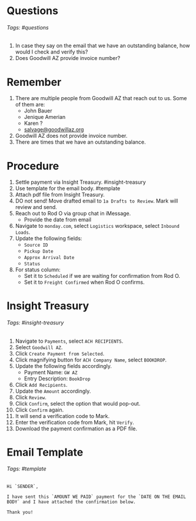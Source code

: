 # Questions
###### Tags: #questions 
1. In case they say on the email that we have an outstanding balance, how would I check and verify this?
2. Does Goodwill AZ provide invoice number?

# Remember
1. There are multiple people from Goodwill AZ that reach out to us. Some of them are:
	- John Bauer
	- Jenique Amerian
	- Karen ?
	- salvage@goodwillaz.org
2. Goodwill AZ does not provide invoice number.
3. There are times that we have an outstanding balance.

# Procedure
1. Settle payment via Insight Treasury. #insight-treasury
2. Use template for the email body. #template 
3. Attach pdf file from Insight Treasury.
4. DO not send! Move drafted email to `1a Drafts to Review`. Mark will review and send.
5. Reach out to Rod O via group chat in iMessage.
	- Provide the date from email
6. Navigate to `monday.com`, select `Logistics` workspace, select `Inbound Loads`.
7. Update the following fields:
	- `Source ID`
	- `Pickup Date`
	- `Approx Arrival Date`
	- `Status`
8. For status column:
	- Set it to `Scheduled` if we are waiting for confirmation from Rod O.
	- Set it to `Freight Confirmed` when Rod O confirms.

# Insight Treasury
###### Tags: #insight-treasury
1. Navigate to `Payments`, select `ACH RECIPIENTS`.
2. Select `Goodwill AZ`.
3. Click `Create Payment from Selected`.
4. Click magnifying button for `ACH Company Name`, select `BOOKDROP`.
5. Update the following fields accordingly.
	- Payment Name: `GW AZ`
	- Entry Description: `BookDrop`
6. Click `Add Recipients`.
7. Update the `Amount` accordingly.
8. Click `Review`.
9. Click `Confirm`, select the option that would pop-out.
10. Click `Confirm` again.
11. It will send a verification code to Mark.
12. Enter the verification code from Mark, hit `Verify`.
13. Download the payment confirmation as a PDF file.

# Email Template
###### Tags: #template 
```
Hi `SENDER`,

I have sent this `AMOUNT WE PAID` payment for the `DATE ON THE EMAIL BODY` and I have attached the confirmation below.

Thank you!
```